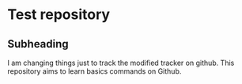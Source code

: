 # Test repository

## Subheading   

I am changing things just to track the modified tracker on github.
This repository aims to learn basics commands on Github.
